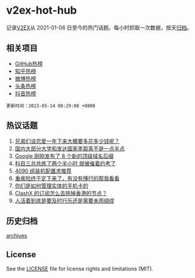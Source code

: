 # v2ex-hot-hub

 记录[V2EX](https://www.v2ex.com/)从 2021-01-06 日至今的热门话题。每小时抓取一次数据，按天[归档](archives)。
 
 ## 相关项目

- [GitHub热榜](https://github.com/it985/github-hot-hub)
- [知乎热榜](https://github.com/it985/zhihu-hot-hub)
- [微博热榜](https://github.com/it985/weibo-hot-hub)
- [头条热榜](https://github.com/it985/toutiao-hot-hub)
- [抖音热榜](https://github.com/it985/douyin-hot-hub)


 `更新时间：2023-05-14 08:29:08 +0800`

## 热议话题

1. [兄弟们谈恋爱一年下来大概要多花多少钱呢？](https://www.v2ex.com/t/939678)
1. [国内大部分大学和发达国家差距真不是一点半点](https://www.v2ex.com/t/939753)
1. [Google 刚刚发布了 8 个新的顶级域名后缀](https://www.v2ex.com/t/939672)
1. [科目三总共练了两个半小时 就被催着约考了](https://www.v2ex.com/t/939702)
1. [4090 组装机配置求推荐](https://www.v2ex.com/t/939695)
1. [重疾险终于定下来了，有没有懂行的帮我看看](https://www.v2ex.com/t/939762)
1. [你们是如何管理实体的手机卡的](https://www.v2ex.com/t/939745)
1. [ClashX 的订阅怎么去除掉香港的节点？](https://www.v2ex.com/t/939685)
1. [人活着到底是要及时行乐还是需要未雨绸缪](https://www.v2ex.com/t/939703)

## 历史归档

[archives](archives)

## License

See the [LICENSE](LICENSE) file for license rights and limitations (MIT).
